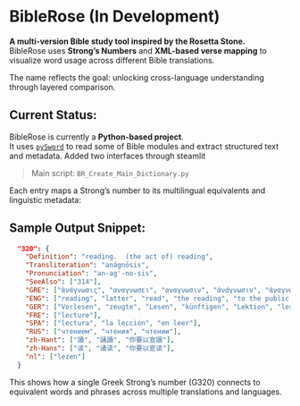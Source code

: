 # BibleRose (In Development)
**A multi-version Bible study tool inspired by the Rosetta Stone.**  
BibleRose uses **Strong’s Numbers** and **XML-based verse mapping** to visualize word usage across different Bible translations.

The name reflects the goal: unlocking cross-language understanding through layered comparison.

## Current Status:
BibleRose is currently a **Python-based project**.  
It uses [`pySword`](https://github.com/karlkleinpaste/jsword) to read some of Bible modules and extract structured text and metadata.
Added two interfaces through steamlit

> Main script: `BR_Create_Main_Dictionary.py`

Each entry maps a Strong’s number to its multilingual equivalents and linguistic metadata:
## Sample Output Snippet:
```json
  "320": {
    "Definition": "reading.  (the act of) reading",
    "Transliteration": "anágnōsis",
    "Pronunciation": "an-ag'-no-sis",
    "SeeAlso": ["314"],
    "GRE": ["ἀνάγνωσις", "αναγνωσει", "αναγνωσιν", "ἀνάγνωσιν", "ἀναγνώσει", "ἀναγνώσει,"],
    "ENG": ["reading", "latter", "read", "the reading", "to the public reading of scripture"],
    "GER": ["Vorlesen", "zeugte", "Lesen", "künftigen", "Lektion", "lesen"],
    "FRE": ["lecture"],
    "SPA": ["lectura", "la lección", "en leer"],
    "RUS": ["чтением", "чтения", "чтении"],
    "zh-Hant": ["讀", "誦讀", "你要以宣讀"],
    "zh-Hans": ["读", "诵读", "你要以宣读"],
    "nl": ["lezen"]
  }
```
This shows how a single Greek Strong’s number (G320) connects to equivalent words and phrases across multiple translations and languages.

